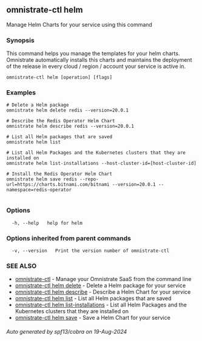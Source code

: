 ## omnistrate-ctl helm

Manage Helm Charts for your service using this command

### Synopsis

This command helps you manage the templates for your helm charts. 
Omnistrate automatically installs this charts and maintains the deployment of the release in every cloud / region / account your service is active in.

```
omnistrate-ctl helm [operation] [flags]
```

### Examples

```
# Delete a Helm package
omnistrate helm delete redis --version=20.0.1

# Describe the Redis Operator Helm Chart
omnistrate helm describe redis --version=20.0.1

# List all Helm packages that are saved
omnistrate helm list

# List all Helm Packages and the Kubernetes clusters that they are installed on
omnistrate helm list-installations --host-cluster-id=[host-cluster-id]

# Install the Redis Operator Helm Chart
omnistrate helm save redis --repo-url=https://charts.bitnami.com/bitnami --version=20.0.1 --namespace=redis-operator


```

### Options

```
  -h, --help   help for helm
```

### Options inherited from parent commands

```
  -v, --version   Print the version number of omnistrate-ctl
```

### SEE ALSO

* [omnistrate-ctl](omnistrate-ctl.md)	 - Manage your Omnistrate SaaS from the command line
* [omnistrate-ctl helm delete](omnistrate-ctl_helm_delete.md)	 - Delete a Helm package for your service
* [omnistrate-ctl helm describe](omnistrate-ctl_helm_describe.md)	 - Describe a Helm Chart for your service
* [omnistrate-ctl helm list](omnistrate-ctl_helm_list.md)	 - List all Helm packages that are saved
* [omnistrate-ctl helm list-installations](omnistrate-ctl_helm_list-installations.md)	 - List all Helm Packages and the Kubernetes clusters that they are installed on
* [omnistrate-ctl helm save](omnistrate-ctl_helm_save.md)	 - Save a Helm Chart for your service

###### Auto generated by spf13/cobra on 19-Aug-2024
